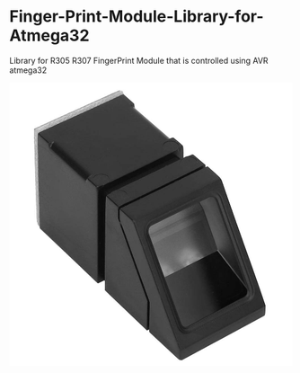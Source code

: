 # Finger-Print-Module-Library-for-Atmega32
Library for R305 R307 FingerPrint Module that is controlled using AVR atmega32

<img src="download.jpg" alt="T_T">
